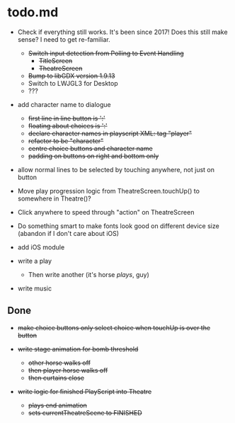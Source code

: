 # todo.md

  + Check if everything still works. It's been since 2017! Does this still
    make sense? I need to get re-familiar.
      - ~~Switch input detection from Polling to Event Handling~~
          - ~~TitleScreen~~
          - ~~TheatreScreen~~
      - ~~Bump to libGDX version 1.9.13~~
      - Switch to LWJGL3 for Desktop
      - ???

  + add character name to dialogue
      - ~~first line in line button is '<character>:'~~
      - ~~floating about choices is '<character>:'~~
      - ~~declare character names in playscript XML: tag "player"~~
      - ~~refactor to be "character"~~
      - ~~centre choice buttons and character name~~
      - ~~padding on buttons on right and bottom only~~
      
  + allow normal lines to be selected by touching anywhere, not just on
    button
    
  + Move play progression logic from TheatreScreen.touchUp() to somewhere
    in Theatre()?
    
  + Click anywhere to speed through "action" on TheatreScreen
    
  + Do something smart to make fonts look good on different device size
    (abandon if I don't care about iOS)  
    
  + add iOS module  
    
  + write a play
      - Then write another (it's horse *plays*, guy)
  
  + write music
  
  ## Done

  + ~~make choice buttons only select choice when touchUp is over the button~~
  
  + ~~write stage animation for bomb threshold~~
      - ~~other horse walks off~~
      - ~~then player horse walks off~~
      - ~~then curtains close~~
      
  + ~~write logic for finished PlayScript into Theatre~~
      - ~~plays end animation~~
      - ~~sets currentTheatreScene to FINISHED~~
      